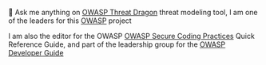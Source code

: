 💬 Ask me anything on [OWASP Threat Dragon](https://owasp.org/www-project-threat-dragon/) threat modeling tool,
I am one of the leaders for this [OWASP](https://owasp.org) project  

I am also the editor for the OWASP [OWASP Secure Coding Practices](https://owasp.org/www-project-secure-coding-practices-quick-reference-guide/) Quick Reference Guide,
and part of the leadership group for the [OWASP Developer Guide](https://github.com/OWASP/www-project-developer-guide)

<!--
**jgadsden/jgadsden** is a ✨ _special_ ✨ repository because its `README.md` (this file) appears on your GitHub profile.
-->
